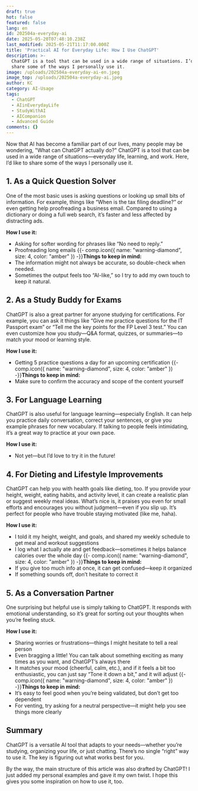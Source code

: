 ```yaml
---
draft: true
hot: false
featured: false
lang: en
id: 202504a-everyday-ai
date: 2025-05-20T07:48:10.238Z
last_modified: 2025-05-21T11:17:00.000Z
title: 'Practical AI for Everyday Life: How I Use ChatGPT'
description: >-
  ChatGPT is a tool that can be used in a wide range of situations. I’d like to
  share some of the ways I personally use it. 
image: /uploads/202504a-everyday-ai-en.jpeg
image_top: /uploads/202504a-everyday-ai.jpeg
author: KC
category: AI-Usage
tags:
  - ChatGPT
  - AIinEverydayLife
  - StudyWithAI
  - AICompanion
  - Advanced Guide
comments: {}
---
```

Now that AI has become a familiar part of our lives, many people may be wondering, 
"What can ChatGPT actually do?" 
ChatGPT is a tool that can be used in a wide range of situations—everyday life, learning, and work. 
Here, I’d like to share some of the ways I personally use it. 

## 1. As a Quick Question Solver 
One of the most basic uses is asking questions or looking up small bits of information. 
For example, things like “When is the tax filing deadline?” or even getting help proofreading a business email. 
Compared to using a dictionary or doing a full web search, it’s faster and less affected by distracting ads.

**How I use it:**
* Asking for softer wording for phrases like “No need to reply.” 
* Proofreading long emails 
{{- comp.icon({ name: "warning-diamond", size: 4, color: "amber" }) -}}**Things to keep in mind:**
* The information might not always be accurate, so double-check when needed.
* Sometimes the output feels too “AI-like,” so I try to add my own touch to keep it natural.

## 2. As a Study Buddy for Exams 
ChatGPT is also a great partner for anyone studying for certifications. 
For example, you can ask it things like “Give me practice questions for the IT Passport exam” or “Tell me the key points for the FP Level 3 test.” 
You can even customize how you study—Q&A format, quizzes, or summaries—to match your mood or learning style. 

**How I use it:**
* Getting 5 practice questions a day for an upcoming certification
 {{- comp.icon({ name: "warning-diamond", size: 4, color: "amber" }) -}}**Things to keep in mind:**
* Make sure to confirm the accuracy and scope of the content yourself
  
## 3. For Language Learning 
ChatGPT is also useful for language learning—especially English. 
It can help you practice daily conversation, correct your sentences, or give you example phrases for new vocabulary. 
If talking to people feels intimidating, it’s a great way to practice at your own pace.

**How I use it:**
* Not yet—but I’d love to try it in the future!

## 4. For Dieting and Lifestyle Improvements
ChatGPT can help you with health goals like dieting, too. 
If you provide your height, weight, eating habits, and activity level, it can create a realistic plan or suggest weekly meal ideas. 
What’s nice is, it praises you even for small efforts and encourages you without judgment—even if you slip up. 
It’s perfect for people who have trouble staying motivated (like me, haha). 

**How I use it:**
* I told it my height, weight, and goals, and shared my weekly schedule to get meal and workout suggestions
* I log what I actually ate and get feedback—sometimes it helps balance calories over the whole day
{{- comp.icon({ name: "warning-diamond", size: 4, color: "amber" }) -}}**Things to keep in mind:**
* If you give too much info at once, it can get confused—keep it organized
* If something sounds off, don’t hesitate to correct it

## 5. As a Conversation Partner 
One surprising but helpful use is simply talking to ChatGPT. 
It responds with emotional understanding, so it’s great for sorting out your thoughts when you’re feeling stuck. 

**How I use it:**
* Sharing worries or frustrations—things I might hesitate to tell a real person
* Even bragging a little! You can talk about something exciting as many times as you want, and ChatGPT’s always there
* It matches your mood (cheerful, calm, etc.), and if it feels a bit too enthusiastic, you can just say “Tone it down a bit,” and it will adjust
{{- comp.icon({ name: "warning-diamond", size: 4, color: "amber" }) -}}**Things to keep in mind:**
* It’s easy to feel good when you’re being validated, but don’t get too dependent
* For venting, try asking for a neutral perspective—it might help you see things more clearly

## Summary 
ChatGPT is a versatile AI tool that adapts to your needs—whether you’re studying, organizing your life, or just chatting. 
There’s no single “right” way to use it. The key is figuring out what works best for you. 

By the way, the main structure of this article was also drafted by ChatGPT! 
I just added my personal examples and gave it my own twist. 
I hope this gives you some inspiration on how to use it, too.
